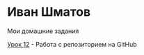 

# Иван Шматов
Мои домашние задания

[Урок 12](https://shmatov93.github.io/lesson_12/ "Моя готовая домашка") - Работа с репозиторием на GitHub 
